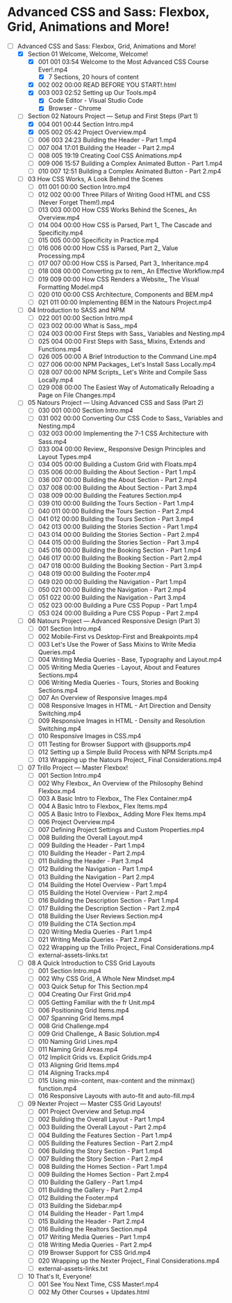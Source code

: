 # Advanced CSS and Sass: Flexbox, Grid, Animations and More!

- [ ] Advanced CSS and Sass: Flexbox, Grid, Animations and More!
  - [x] Section 01 Welcome, Welcome, Welcome!
    - [x] 001 001 03:54 Welcome to the Most Advanced CSS Course Ever!.mp4
      - [x] 7 Sections, 20 hours of content
    - [x] 002 002 00:00 READ BEFORE YOU START!.html
    - [x] 003 003 02:52 Setting up Our Tools.mp4
      - [x] Code Editor - Visual Studio Code
      - [x] Browser - Chrome
  - [ ] Section 02 Natours Project — Setup and First Steps (Part 1)
    - [x] 004 001 00:44 Section Intro.mp4
    - [x] 005 002 05:42 Project Overview.mp4
    - [ ] 006 003 24:23 Building the Header - Part 1.mp4
    - [ ] 007 004 17:01 Building the Header - Part 2.mp4
    - [ ] 008 005 19:19 Creating Cool CSS Animations.mp4
    - [ ] 009 006 15:57 Building a Complex Animated Button - Part 1.mp4
    - [ ] 010 007 12:51 Building a Complex Animated Button - Part 2.mp4
  - [ ] 03 How CSS Works, A Look Behind the Scenes
    - [ ] 011 001 00:00 Section Intro.mp4
    - [ ] 012 002 00:00 Three Pillars of Writing Good HTML and CSS (Never Forget Them!).mp4
    - [ ] 013 003 00:00 How CSS Works Behind the Scenes_ An Overview.mp4
    - [ ] 014 004 00:00 How CSS is Parsed, Part 1_ The Cascade and Specificity.mp4
    - [ ] 015 005 00:00 Specificity in Practice.mp4
    - [ ] 016 006 00:00 How CSS is Parsed, Part 2_ Value Processing.mp4
    - [ ] 017 007 00:00 How CSS is Parsed, Part 3_ Inheritance.mp4
    - [ ] 018 008 00:00 Converting px to rem_ An Effective Workflow.mp4
    - [ ] 019 009 00:00 How CSS Renders a Website_ The Visual Formatting Model.mp4
    - [ ] 020 010 00:00 CSS Architecture, Components and BEM.mp4
    - [ ] 021 011 00:00 Implementing BEM in the Natours Project.mp4
  - [ ] 04 Introduction to SASS and NPM
    - [ ] 022 001 00:00 Section Intro.mp4
    - [ ] 023 002 00:00 What is Sass_.mp4
    - [ ] 024 003 00:00 First Steps with Sass_ Variables and Nesting.mp4
    - [ ] 025 004 00:00 First Steps with Sass_ Mixins, Extends and Functions.mp4
    - [ ] 026 005 00:00 A Brief Introduction to the Command Line.mp4
    - [ ] 027 006 00:00 NPM Packages_ Let's Install Sass Locally.mp4
    - [ ] 028 007 00:00 NPM Scripts_ Let's Write and Compile Sass Locally.mp4
    - [ ] 029 008 00:00 The Easiest Way of Automatically Reloading a Page on File Changes.mp4
  - [ ] 05 Natours Project — Using Advanced CSS and Sass (Part 2)
    - [ ] 030 001 00:00 Section Intro.mp4
    - [ ] 031 002 00:00 Converting Our CSS Code to Sass_ Variables and Nesting.mp4
    - [ ] 032 003 00:00 Implementing the 7-1 CSS Architecture with Sass.mp4
    - [ ] 033 004 00:00 Review_ Responsive Design Principles and Layout Types.mp4
    - [ ] 034 005 00:00 Building a Custom Grid with Floats.mp4
    - [ ] 035 006 00:00 Building the About Section - Part 1.mp4
    - [ ] 036 007 00:00 Building the About Section - Part 2.mp4
    - [ ] 037 008 00:00 Building the About Section - Part 3.mp4
    - [ ] 038 009 00:00 Building the Features Section.mp4
    - [ ] 039 010 00:00 Building the Tours Section - Part 1.mp4
    - [ ] 040 011 00:00 Building the Tours Section - Part 2.mp4
    - [ ] 041 012 00:00 Building the Tours Section - Part 3.mp4
    - [ ] 042 013 00:00 Building the Stories Section - Part 1.mp4
    - [ ] 043 014 00:00 Building the Stories Section - Part 2.mp4
    - [ ] 044 015 00:00 Building the Stories Section - Part 3.mp4
    - [ ] 045 016 00:00 Building the Booking Section - Part 1.mp4
    - [ ] 046 017 00:00 Building the Booking Section - Part 2.mp4
    - [ ] 047 018 00:00 Building the Booking Section - Part 3.mp4
    - [ ] 048 019 00:00 Building the Footer.mp4
    - [ ] 049 020 00:00 Building the Navigation - Part 1.mp4
    - [ ] 050 021 00:00 Building the Navigation - Part 2.mp4
    - [ ] 051 022 00:00 Building the Navigation - Part 3.mp4
    - [ ] 052 023 00:00 Building a Pure CSS Popup - Part 1.mp4
    - [ ] 053 024 00:00 Building a Pure CSS Popup - Part 2.mp4
  - [ ] 06 Natours Project — Advanced Responsive Design (Part 3)
    - [ ] 001 Section Intro.mp4
    - [ ] 002 Mobile-First vs Desktop-First and Breakpoints.mp4
    - [ ] 003 Let's Use the Power of Sass Mixins to Write Media Queries.mp4
    - [ ] 004 Writing Media Queries - Base, Typography and Layout.mp4
    - [ ] 005 Writing Media Queries - Layout, About and Features Sections.mp4
    - [ ] 006 Writing Media Queries - Tours, Stories and Booking Sections.mp4
    - [ ] 007 An Overview of Responsive Images.mp4
    - [ ] 008 Responsive Images in HTML - Art Direction and Density Switching.mp4
    - [ ] 009 Responsive Images in HTML - Density and Resolution Switching.mp4
    - [ ] 010 Responsive Images in CSS.mp4
    - [ ] 011 Testing for Browser Support with @supports.mp4
    - [ ] 012 Setting up a Simple Build Process with NPM Scripts.mp4
    - [ ] 013 Wrapping up the Natours Project_ Final Considerations.mp4
  - [ ] 07 Trillo Project — Master Flexbox!
    - [ ] 001 Section Intro.mp4
    - [ ] 002 Why Flexbox_ An Overview of the Philosophy Behind Flexbox.mp4
    - [ ] 003 A Basic Intro to Flexbox_ The Flex Container.mp4
    - [ ] 004 A Basic Intro to Flexbox_ Flex Items.mp4
    - [ ] 005 A Basic Intro to Flexbox_ Adding More Flex Items.mp4
    - [ ] 006 Project Overview.mp4
    - [ ] 007 Defining Project Settings and Custom Properties.mp4
    - [ ] 008 Building the Overall Layout.mp4
    - [ ] 009 Building the Header - Part 1.mp4
    - [ ] 010 Building the Header - Part 2.mp4
    - [ ] 011 Building the Header - Part 3.mp4
    - [ ] 012 Building the Navigation - Part 1.mp4
    - [ ] 013 Building the Navigation - Part 2.mp4
    - [ ] 014 Building the Hotel Overview - Part 1.mp4
    - [ ] 015 Building the Hotel Overview - Part 2.mp4
    - [ ] 016 Building the Description Section - Part 1.mp4
    - [ ] 017 Building the Description Section - Part 2.mp4
    - [ ] 018 Building the User Reviews Section.mp4
    - [ ] 019 Building the CTA Section.mp4
    - [ ] 020 Writing Media Queries - Part 1.mp4
    - [ ] 021 Writing Media Queries - Part 2.mp4
    - [ ] 022 Wrapping up the Trillo Project_ Final Considerations.mp4
    - [ ] external-assets-links.txt
  - [ ] 08 A Quick Introduction to CSS Grid Layouts
    - [ ] 001 Section Intro.mp4
    - [ ] 002 Why CSS Grid_ A Whole New Mindset.mp4
    - [ ] 003 Quick Setup for This Section.mp4
    - [ ] 004 Creating Our First Grid.mp4
    - [ ] 005 Getting Familiar with the fr Unit.mp4
    - [ ] 006 Positioning Grid Items.mp4
    - [ ] 007 Spanning Grid Items.mp4
    - [ ] 008 Grid Challenge.mp4
    - [ ] 009 Grid Challenge_ A Basic Solution.mp4
    - [ ] 010 Naming Grid Lines.mp4
    - [ ] 011 Naming Grid Areas.mp4
    - [ ] 012 Implicit Grids vs. Explicit Grids.mp4
    - [ ] 013 Aligning Grid Items.mp4
    - [ ] 014 Aligning Tracks.mp4
    - [ ] 015 Using min-content, max-content and the minmax() function.mp4
    - [ ] 016 Responsive Layouts with auto-fit and auto-fill.mp4
  - [ ] 09 Nexter Project — Master CSS Grid Layouts!
    - [ ] 001 Project Overview and Setup.mp4
    - [ ] 002 Building the Overall Layout - Part 1.mp4
    - [ ] 003 Building the Overall Layout - Part 2.mp4
    - [ ] 004 Building the Features Section - Part 1.mp4
    - [ ] 005 Building the Features Section - Part 2.mp4
    - [ ] 006 Building the Story Section - Part 1.mp4
    - [ ] 007 Building the Story Section - Part 2.mp4
    - [ ] 008 Building the Homes Section - Part 1.mp4
    - [ ] 009 Building the Homes Section - Part 2.mp4
    - [ ] 010 Building the Gallery - Part 1.mp4
    - [ ] 011 Building the Gallery - Part 2.mp4
    - [ ] 012 Building the Footer.mp4
    - [ ] 013 Building the Sidebar.mp4
    - [ ] 014 Building the Header - Part 1.mp4
    - [ ] 015 Building the Header - Part 2.mp4
    - [ ] 016 Building the Realtors Section.mp4
    - [ ] 017 Writing Media Queries - Part 1.mp4
    - [ ] 018 Writing Media Queries - Part 2.mp4
    - [ ] 019 Browser Support for CSS Grid.mp4
    - [ ] 020 Wrapping up the Nexter Project_ Final Considerations.mp4
    - [ ] external-assets-links.txt
  - [ ] 10 That's It, Everyone!
    - [ ] 001 See You Next Time, CSS Master!.mp4
    - [ ] 002 My Other Courses + Updates.html
